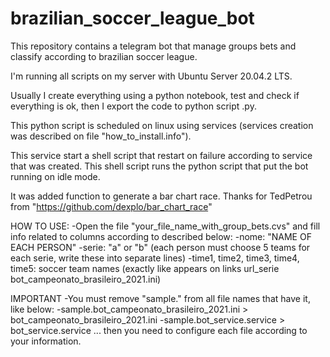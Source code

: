 # brazilian_soccer_league_bot
This repository contains a telegram bot that manage groups bets and classify according to brazilian soccer league.

I'm running all scripts on my server with Ubuntu Server 20.04.2 LTS.

Usually I create everything using a python notebook, test and check if everything is ok, then I export the code to python script .py.

This python script is scheduled on linux using services (services creation was described on file "how_to_install.info").

This service start a shell script that restart on failure according to service that was created. This shell script runs the python script that put the bot running on idle mode.

It was added function to generate a bar chart race. Thanks for TedPetrou from "https://github.com/dexplo/bar_chart_race"

HOW TO USE:
-Open the file "your_file_name_with_group_bets.cvs" and fill info related to columns according to described below:
-nome: "NAME OF EACH PERSON"
-serie: "a" or "b" (each person must choose 5 teams for each serie, write these into separate lines)
-time1, time2, time3, time4, time5: soccer team names (exactly like appears on links url_serie bot_campeonato_brasileiro_2021.ini)

IMPORTANT
-You must remove "sample." from all file names that have it, like below:
-sample.bot_campeonato_brasileiro_2021.ini > bot_campeonato_brasileiro_2021.ini
-sample.bot_service.service > bot_service.service
... then you need to configure each file according to your information.
